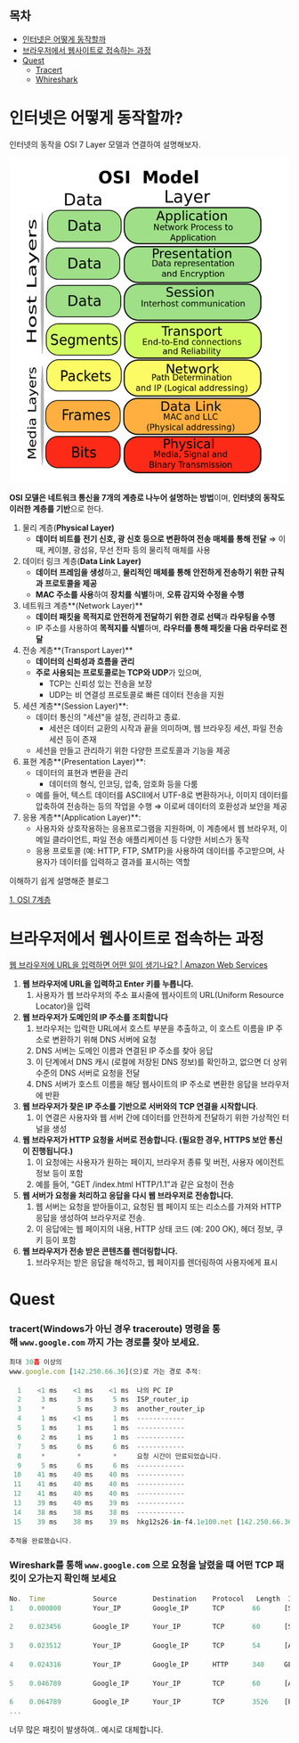 ## 목차
- [인터넷은 어떻게 동작할까](#인터넷은-어떻게-동작할까)
- [브라우저에서 웹사이트로 접속하는 과정](#브라우저에서-웹사이트로-접속하는-과정)
- [Quest](#quest)
    - [Tracert](#tracertwindows가-아닌-경우-traceroute-명령을-통해-wwwgooglecom-까지-가는-경로를-찾아-보세요)
    - [Whireshark](#wireshark를-통해-wwwgooglecom-으로-요청을-날렸을-떄-어떤-tcp-패킷이-오가는지-확인해-보세요)

# 인터넷은 어떻게 동작할까?


인터넷의 동작을 OSI 7 Layer 모델과 연결하여 설명해보자.

![Alt text](Image/1.png)

**OSI 모델은 네트워크 통신을 7개의 계층로 나누어 설명하는 방법**이며, **인터넷의 동작도 이러한 계층를 기반**으로 한다. 

1. 물리 계층(**Physical Layer)**
    - **데이터 비트를** **전기 신호, 광 신호 등으로 변환하여 전송 매체를 통해 전달**
    ⇒ 이 때, 케이블, 광섬유, 무선 전파 등의 물리적 매체를 사용
2. 데이터 링크 계층(**Data Link Layer)**
    - **데이터 프레임을 생성**하고, **물리적인 매체를 통해 안전하게 전송하기 위한 규칙과 프로토콜을 제공**
    - **MAC 주소를 사용**하여 **장치를 식별**하며, **오류 감지와 수정을 수행**
3. 네트워크 계층**(Network Layer)**
    - **데이터 패킷을 목적지로 안전하게 전달하기 위한 경로 선택**과 **라우팅을 수행**
    - IP 주소를 사용하여 **목적지를 식별**하며, **라우터를 통해 패킷을 다음 라우터로 전달**
4. 전송 계층**(Transport Layer)**
    - **데이터의 신뢰성과 흐름을 관리**
    - **주로 사용되는 프로토콜로는 TCP와 UDP**가 있으며,
        - TCP는 신뢰성 있는 전송을 보장
        - UDP는 비 연결성 프로토콜로 빠른 데이터 전송을 지원
5. 세션 계층**(Session Layer)**:
    - 데이터 통신의 "세션"을 설정, 관리하고 종료.
        - 세션은 데이터 교환의 시작과 끝을 의미하며, 웹 브라우징 세션, 파일 전송 세션 등이 존재
    - 세션을 만들고 관리하기 위한 다양한 프로토콜과 기능을 제공
6. 표현 계층**(Presentation Layer)**:
    - 데이터의 표현과 변환을 관리
        - 데이터의 형식, 인코딩, 압축, 암호화 등을 다룸
    - 예를 들어, 텍스트 데이터를 ASCII에서 UTF-8로 변환하거나, 이미지 데이터를 압축하여 전송하는 등의 작업을 수행 
    ⇒ 이로써 데이터의 호환성과 보안을 제공
7. 응용 계층**(Application Layer)**:
    - 사용자와 상호작용하는 응용프로그램을 지원하며, 이 계층에서 웹 브라우저, 이메일 클라이언트, 파일 전송 애플리케이션 등 다양한 서비스가 동작
    - 응용 프로토콜 (예: HTTP, FTP, SMTP)을 사용하여 데이터를 주고받으며, 사용자가 데이터를 입력하고 결과를 표시하는 역할

이해하기 쉽게 설명해준 블로그

[1. OSI 7계층](https://adrian0220.tistory.com/84)

# 브라우저에서 웹사이트로 접속하는 과정



[웹 브라우저에 URL을 입력하면 어떤 일이 생기나요? | Amazon Web Services](https://aws.amazon.com/ko/blogs/korea/what-happens-when-you-type-a-url-into-your-browser/)

1. **웹 브라우저에 URL을 입력하고 Enter 키를 누릅니다.**
    1. 사용자가 웹 브라우저의 주소 표시줄에 웹사이트의 URL(Uniform Resource Locator)을 입력
2. **웹 브라우저가 도메인의 IP 주소를 조회합니다**
    1. 브라우저는 입력한 URL에서 호스트 부분을 추출하고, 이 호스트 이름을 IP 주소로 변환하기 위해 DNS 서버에 요청
    2. DNS 서버는 도메인 이름과 연결된 IP 주소를 찾아 응답
    3. 이 단계에서 DNS 캐시 (로컬에 저장된 DNS 정보)를 확인하고, 없으면 더 상위 수준의 DNS 서버로 요청을 전달
    4. DNS 서버가 호스트 이름을 해당 웹사이트의 IP 주소로 변환한 응답을 브라우저에 반환
3. **웹 브라우저가 찾은 IP 주소를 기반으로 서버와의 TCP 연결을 시작합니다**.
    1. 이 연결은 사용자와 웹 서버 간에 데이터를 안전하게 전달하기 위한 가상적인 터널을 생성
4. **웹 브라우저가 HTTP 요청을 서버로 전송합니다. (필요한 경우, HTTPS 보안 통신이 진행됩니다.)**
    1. 이 요청에는 사용자가 원하는 페이지, 브라우저 종류 및 버전, 사용자 에이전트 정보 등이 포함
    2. 예를 들어, "GET /index.html HTTP/1.1"과 같은 요청이 전송
5. **웹 서버가 요청을 처리하고 응답을 다시 웹 브라우저로 전송합니다.**
    1. 웹 서버는 요청을 받아들이고, 요청된 웹 페이지 또는 리소스를 가져와 HTTP 응답을 생성하여 브라우저로 전송. 
    2. 이 응답에는 웹 페이지의 내용, HTTP 상태 코드 (예: 200 OK), 헤더 정보, 쿠키 등이 포함
6. **웹 브라우저가 전송 받은 콘텐츠를 렌더링합니다.**
    1. 브라우저는 받은 응답을 해석하고, 웹 페이지를 렌더링하여 사용자에게 표시

# Quest

### tracert(Windows가 아닌 경우 traceroute) 명령을 통해 `www.google.com` 까지 가는 경로를 찾아 보세요.



```jsx
최대 30홉 이상의
www.google.com [142.250.66.36](으)로 가는 경로 추적:

  1    <1 ms    <1 ms    <1 ms  나의 PC IP
  2     3 ms     3 ms     5 ms  ISP_router_ip
  3     *        5 ms     3 ms  another_router_ip
  4     1 ms    <1 ms     1 ms  ------------
  5     1 ms     1 ms     1 ms  ------------
  6     2 ms     1 ms     1 ms  ------------
  7     5 ms     6 ms     6 ms  ------------
  8     *        *        *     요청 시간이 만료되었습니다.
  9     5 ms     6 ms     6 ms  ------------
 10    41 ms    40 ms    40 ms  ------------
 11    41 ms    40 ms    40 ms  ------------
 12    41 ms    40 ms    40 ms  ------------
 13    39 ms    40 ms    39 ms  ------------
 14    38 ms    38 ms    38 ms  ------------
 15    39 ms    38 ms    39 ms  hkg12s26-in-f4.1e100.net [142.250.66.36]

추적을 완료했습니다.
```

### Wireshark를 통해 `www.google.com` 으로 요청을 날렸을 떄 어떤 TCP 패킷이 오가는지 확인해 보세요



```jsx
No.  Time            Source         Destination    Protocol   Length  Info
1    0.000000        Your_IP        Google_IP      TCP       66      [SYN] ...

2    0.023456        Google_IP      Your_IP        TCP       60      [SYN, ACK] ...

3    0.023512        Your_IP        Google_IP      TCP       54      [ACK] ...

4    0.024316        Your_IP        Google_IP      HTTP      340     GET / HTTP/1.1

5    0.046789        Google_IP      Your_IP        TCP       60      [ACK] ...

6    0.064789        Google_IP      Your_IP        TCP       3526    [PUSH, ACK] ...
...
```

너무 많은 패킷이 발생하여.. 예시로 대체합니다.